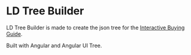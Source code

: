 LD Tree Builder
======================

LD Tree Builder is made to create the json tree for the [Interactive Buying Guide](https://github.com/setholito/interactive-buying-guide).

Built with Angular and Angular UI Tree.